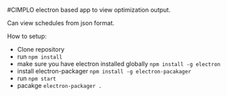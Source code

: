 
#CIMPLO electron based app to view optimization output.

Can view schedules from json format.

How to setup:

- Clone repository
- run `npm install`
- make sure you have electron installed globally `npm install -g electron`
- install electron-packager `npm install -g electron-pacakager`
- run `npm start`
- pacakge `electron-packager .`